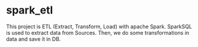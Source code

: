 # spark_etl
This project is ETL (Extract, Transform, Load) with apache Spark. SparkSQL is used to extract data from Sources. Then, we do some transformations in data and save it in DB.
